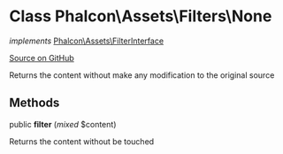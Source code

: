 # Class **Phalcon\\Assets\\Filters\\None**

*implements* [Phalcon\Assets\FilterInterface](/en/3.1/api/Phalcon_Assets_FilterInterface)

<a href="https://github.com/phalcon/cphalcon/blob/master/phalcon/assets/filters/none.zep" class="btn btn-default btn-sm">Source on GitHub</a>

Returns the content without make any modification to the original source


## Methods
public  **filter** (*mixed* $content)

Returns the content without be touched



